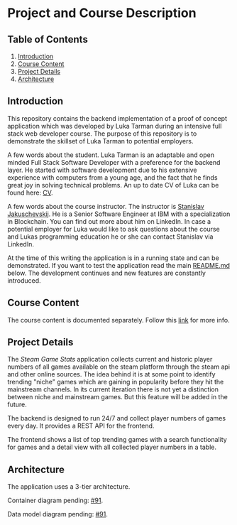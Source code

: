 # Project and Course Description

## Table of Contents

1. [Introduction](#introduction)
1. [Course Content](#course-content)
1. [Project Details](#project-details)
1. [Architecture](#architecture)

## Introduction

This repository contains the backend implementation of a proof of concept application which was developed by Luka Tarman during an intensive full stack web developer course. The purpose of this repository is to demonstrate the skillset of Luka Tarman to potential employers.

A few words about the student. Luka Tarman is an adaptable and open minded Full Stack Software Developer with a preference for the backend layer. He started with software development due to his extensive experience with computers from a young age, and the fact that he finds great joy in solving technical problems. An up to date CV of Luka can be found here: [CV](https://docs.google.com/document/d/1koF3BsafLKzIdoWY6iUA0Oq-BxEqdRP4ZrKAQ16nwnA/edit?usp=sharing).

A few words about the course instructor. The instructor is [Stanislav Jakuschevskij](https://www.linkedin.com/in/stanislav-jakuschevskij/). He is a Senior Software Engineer at IBM with a specialization in Blockchain. You can find out more about him on LinkedIn. In case a potential employer for Luka would like to ask questions about the course and Lukas programming education he or she can contact Stanislav via LinkedIn.

At the time of this writing the application is in a running state and can be demonstrated. If you want to test the application read the main [README.md](../README.md) below. The development continues and new features are constantly introduced.

## Course Content

The course content is documented separately. Follow this [link](/docs/course.content.md) for more info.

## Project Details

The _Steam Game Stats_ application collects current and historic player numbers of all games available on the steam platform through the steam api and other online sources. The idea behind it is at some point to identify trending "niche" games which are gaining in popularity before they hit the mainstream channels. In its current iteration there is not yet a distinction between niche and mainstream games. But this feature will be added in the future.

The backend is designed to run 24/7 and collect player numbers of games every day. It provides a REST API for the frontend.

The frontend shows a list of top trending games with a search functionality for games and a detail view with all collected player numbers in a table.

## Architecture

The application uses a 3-tier architecture.

Container diagram pending: [#91](https://github.com/lukatarman/steam-game-stats-backend/issues/91).

Data model diagram pending: [#91](https://github.com/lukatarman/steam-game-stats-backend/issues/91).
